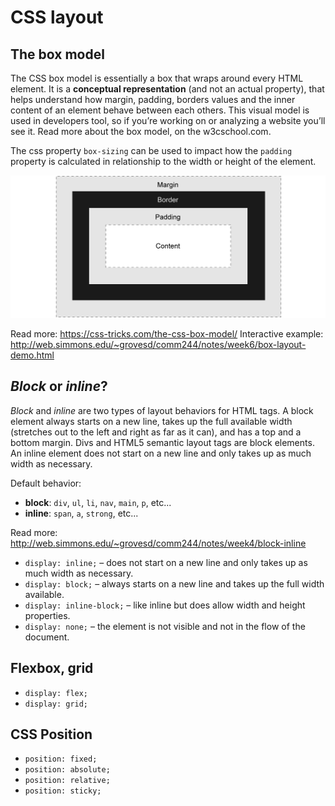 # CSS layout

## The box model

The CSS box model is essentially a box that wraps around every HTML element. It is a **conceptual representation** (and not an actual property), that helps understand how margin, padding, borders values and the inner content of an element behave between each others. This visual model is used in developers tool, so if you’re working on or analyzing a website you’ll see it. Read more about the box model, on the w3cschool.com.

The css property `box-sizing` can be used to impact how the `padding` property is calculated in relationship to the width or height of the element.

![The box model](box-model.png)

Read more: https://css-tricks.com/the-css-box-model/
Interactive example: http://web.simmons.edu/~grovesd/comm244/notes/week6/box-layout-demo.html

## *Block* or *inline*?

*Block* and *inline* are two types of layout behaviors for HTML tags. A block element always starts on a new line, takes up the full available width (stretches out to the left and right as far as it can), and has a top and a bottom margin. Divs and HTML5 semantic layout tags are block elements. An inline element does not start on a new line and only takes up as much width as necessary.

Default behavior:

- **block**: `div`, `ul`, `li`, `nav`, `main`, `p`, etc...
- **inline**: `span`, `a`, `strong`, etc... 

Read more: http://web.simmons.edu/~grovesd/comm244/notes/week4/block-inline

- `display: inline;` – does not start on a new line and only takes up as much width as necessary.
- `display: block;` – always starts on a new line and takes up the full width available.
- `display: inline-block;` – like inline but does allow width and height properties.
- `display: none;` – the element is not visible and not in the flow of the document.

## Flexbox, grid

- `display: flex;`
- `display: grid;`

## CSS Position

- `position: fixed;`
- `position: absolute;`
- `position: relative;`
- `position: sticky;`



